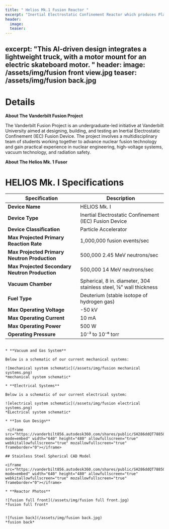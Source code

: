 ```yaml
---
title: " Helios Mk.1 Fusion Reactor "
excerpt: "Inertial Electrostatic Confinement Reactor which produces Plasma and Deuterium-Deuterium Fusion"
header:
  image: 
  teaser: 
---
```

excerpt: "This AI-driven design integrates a lightweight truck, with a motor mount for an electric skateboard motor. "
header:
  image: /assets/img/fusion front view.jpg
  teaser: /assets/img/fusion back.jpg
---
# Details

**About The Vanderbilt Fusion Project**

The Vanderbilt Fusion Project is an undergraduate-led initiative at Vanderbilt University aimed at designing, building, and testing an Inertial Electrostatic Confinement (IEC) Fusion Device. The project involves a multidisciplinary team of students working together to advance nuclear fusion technology and gain practical experience in nuclear engineering, high-voltage systems, vacuum technology, and radiation safety.

**About The Helios Mk. 1 Fusor**

# HELIOS Mk. I Specifications

| Specification                                  | Description                                                   |
|------------------------------------------------|---------------------------------------------------------------|
| **Device Name**                                | HELIOS Mk. I                                                  |
| **Device Type**                                | Inertial Electrostatic Confinement (IEC) Fusion Device         |
| **Device Classification**                      | Particle Accelerator                                           |
| **Max Projected Primary Reaction Rate**        | 1,000,000 fusion events/sec                                    |
| **Max Projected Primary Neutron Production**   | 500,000 2.45 MeV neutrons/sec                                  |
| **Max Projected Secondary Neutron Production** | 500,000 14 MeV neutrons/sec                                    |
| **Vacuum Chamber**                             | Spherical, 8 in. diameter, 304 stainless steel, ⅛” wall thickness|
| **Fuel Type**                                  | Deuterium (stable isotope of hydrogen gas)                     |
| **Max Operating Voltage**                      | -50 kV                                                         |
| **Max Operating Current**                      | 10 mA                                                          |
| **Max Operating Power**                        | 500 W                                                          |
| **Operating Pressure**                         | 10⁻³ to 10⁻⁶ torr                                              |
```

* **Vacuum and Gas System**

Below is a schematic of our current mechanical systems:

![mechanical system schematic](/assets/img/fusion mechanical systems.png)
*mechanical system schematic*

* **Electrical Systems**

Below is a schematic of our current electrical system:

![electrical system schematic](/assets/img/fusion electrical systems.png)
*ELectrical system schematic*

* **Ion Gun Design**

 <iframe src="https://vanderbilt856.autodesk360.com/shares/public/SH286ddQT78850c0d8a432dad151cae76673?mode=embed" width="640" height="480" allowfullscreen="true" webkitallowfullscreen="true" mozallowfullscreen="true"  frameborder="0"></iframe>

## Stainless Steel Spherical CAD Model

<iframe src="https://vanderbilt856.autodesk360.com/shares/public/SH286ddQT78850c0d8a4dd526d881fb4e116?mode=embed" width="640" height="480" allowfullscreen="true" webkitallowfullscreen="true" mozallowfullscreen="true"  frameborder="0"></iframe>

* **Reactor Photos**

![fusion full front](/assets/img/fusion full front.jpg)
*fusion full front*


![fusion back](/assets/img/fusion back.jpg)
*fusion back*




